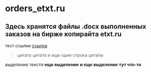 # orders_etxt.ru
## Здесь хранятся файлы .docx выполненных заказов на бирже копирайта etxt.ru
тест ссылки [ссылка](https://github.com/klimovich-anton/XML/blob/main/preferences.xml "тестовая ссылка")
>цитата
>цитата
>и еще одни строка цитаты

*выделение текста*
**еще выделение**
***и еще выделение***
****тут что-то****
